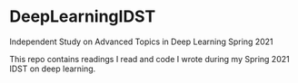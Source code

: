 # DeepLearningIDST
Independent Study on Advanced Topics in Deep Learning Spring 2021

This repo contains readings I read and code I wrote during my Spring 2021 IDST on deep learning.
